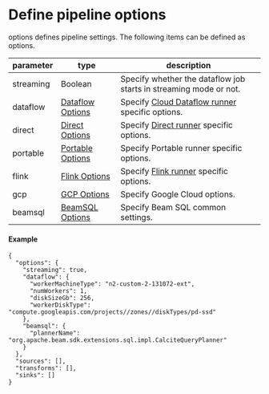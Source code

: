 # Define pipeline options

options defines pipeline settings.
The following items can be defined as options.

| parameter | type                            | description                                                                                                |
|-----------|---------------------------------|------------------------------------------------------------------------------------------------------------|
| streaming | Boolean                         | Specify whether the dataflow job starts in streaming mode or not.                                          |
| dataflow  | [Dataflow Options](dataflow.md) | Specify [Cloud Dataflow runner](https://beam.apache.org/documentation/runners/dataflow/) specific options. |
| direct    | [Direct Options](direct.md)     | Specify [Direct runner](https://beam.apache.org/documentation/runners/direct/) specific options.           |
| portable  | [Portable Options](portable.md) | Specify Portable runner specific options.                                                                  |
| flink     | [Flink Options](flink.md)       | Specify [Flink runner](https://beam.apache.org/documentation/runners/flink/) specific options.             |
| gcp       | [GCP Options](gcp.md)           | Specify Google Cloud options.                                                                              |
| beamsql   | [BeamSQL Options](beamsql.md)   | Specify Beam SQL common settings.                                                                          |


#### Example

```JSON:options
{
  "options": {
    "streaming": true,
    "dataflow": {
      "workerMachineType": "n2-custom-2-131072-ext",
      "numWorkers": 1,
      "diskSizeGb": 256,
      "workerDiskType": "compute.googleapis.com/projects//zones//diskTypes/pd-ssd"
    },
    "beamsql": {
      "plannerName": "org.apache.beam.sdk.extensions.sql.impl.CalciteQueryPlanner"
    }
  },
  "sources": [],
  "transforms": [],
  "sinks": []   
}
```
